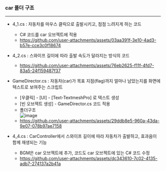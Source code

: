 ### car 폴더 구조
------
- 4_1.cs : 자동차를 마우스 클릭으로 출발시키고, 점점 느려지게 하는 코드
  - C# 코드를 car 오브젝트에 적용
  - https://github.com/user-attachments/assets/03aa391f-3e10-4ad3-b57e-cce3c0f18674
    
- 4_2.cs : 스와이프 길이에 따라 출발 속도가 달라지는 방식의 코드
  - https://github.com/user-attachments/assets/76eb2625-f11f-4fd7-83a5-24f159487f37
    
- GameDirector.cs : 자동차(car)가 목표 지점(flag)까지 얼마나 남았는지를 화면에 텍스트로 보여주는 스크립트
  - [우클릭] - [UI] - [Text-TextmeshPro] 로 텍스트 생성
  - [빈 오브젝트 생성] -  GameDirector.cs 코드 적용
  - 폴더구조 <br>
      ![image](https://github.com/user-attachments/assets/0f8217e7-2b84-413e-888c-6c9658c915cb)
  - https://github.com/user-attachments/assets/29ddb8e5-960a-43da-9e07-078b97ae7158
    
- 4_4.cs : CarController에서 스와이프 길이에 따라 자동차가 출발하고, 효과음이 함께 재생되는 기능
  - BGM은 car 오브젝트에 추가, 코드도 car 오브젝트에 있는 C# 코드 수정
  - https://github.com/user-attachments/assets/dc343610-7c02-4135-adb7-274137a2b41a
